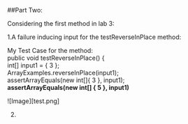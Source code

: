 ##Part Two:

Considering the first method in lab 3:


1.A failure inducing input for the testReverseInPlace method:


My Test Case for the method:\
public void testReverseInPlace() {\
    int[] input1 = { 3 };\
    ArrayExamples.reverseInPlace(input1);\
    assertArrayEquals(new int[]{ 3 }, input1);\
    **assertArrayEquals(new int[] { 5 }, input1)**
    
![Image][test.png]


2.
